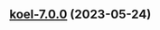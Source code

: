 

## [koel-7.0.0](https://github.com/succelle/charts/compare/koel-6.0.27...koel-7.0.0) (2023-05-24)


